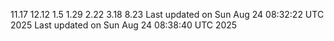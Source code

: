 11.17
12.12
1.5
1.29
2.22
3.18
8.23
Last updated on Sun Aug 24 08:32:22 UTC 2025
Last updated on Sun Aug 24 08:38:40 UTC 2025
